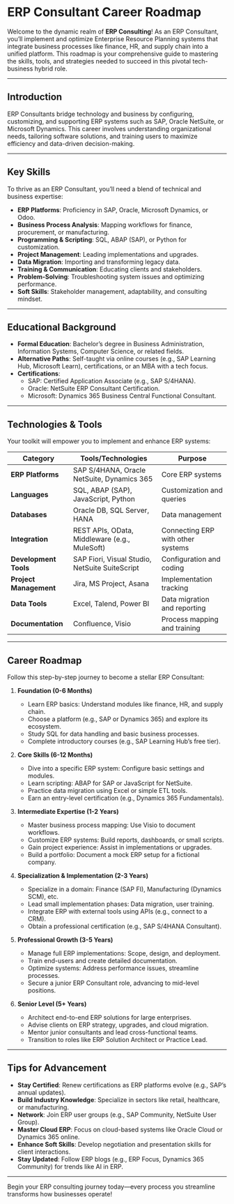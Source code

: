 # ERP Consultant Career Roadmap

Welcome to the dynamic realm of **ERP Consulting**! As an ERP Consultant, you’ll implement and optimize Enterprise Resource Planning systems that integrate business processes like finance, HR, and supply chain into a unified platform. This roadmap is your comprehensive guide to mastering the skills, tools, and strategies needed to succeed in this pivotal tech-business hybrid role.

---

## Introduction
ERP Consultants bridge technology and business by configuring, customizing, and supporting ERP systems such as SAP, Oracle NetSuite, or Microsoft Dynamics. This career involves understanding organizational needs, tailoring software solutions, and training users to maximize efficiency and data-driven decision-making.

---

## Key Skills
To thrive as an ERP Consultant, you’ll need a blend of technical and business expertise:
- **ERP Platforms**: Proficiency in SAP, Oracle, Microsoft Dynamics, or Odoo.
- **Business Process Analysis**: Mapping workflows for finance, procurement, or manufacturing.
- **Programming & Scripting**: SQL, ABAP (SAP), or Python for customization.
- **Project Management**: Leading implementations and upgrades.
- **Data Migration**: Importing and transforming legacy data.
- **Training & Communication**: Educating clients and stakeholders.
- **Problem-Solving**: Troubleshooting system issues and optimizing performance.
- **Soft Skills**: Stakeholder management, adaptability, and consulting mindset.

---

## Educational Background
- **Formal Education**: Bachelor’s degree in Business Administration, Information Systems, Computer Science, or related fields.
- **Alternative Paths**: Self-taught via online courses (e.g., SAP Learning Hub, Microsoft Learn), certifications, or an MBA with a tech focus.
- **Certifications**: 
  - SAP: Certified Application Associate (e.g., SAP S/4HANA).
  - Oracle: NetSuite ERP Consultant Certification.
  - Microsoft: Dynamics 365 Business Central Functional Consultant.

---

## Technologies & Tools
Your toolkit will empower you to implement and enhance ERP systems:

| **Category**         | **Tools/Technologies**                         | **Purpose**                        |
|----------------------|------------------------------------------------|------------------------------------|
| **ERP Platforms**    | SAP S/4HANA, Oracle NetSuite, Dynamics 365     | Core ERP systems                  |
| **Languages**        | SQL, ABAP (SAP), JavaScript, Python            | Customization and queries         |
| **Databases**        | Oracle DB, SQL Server, HANA                    | Data management                   |
| **Integration**      | REST APIs, OData, Middleware (e.g., MuleSoft)  | Connecting ERP with other systems |
| **Development Tools**| SAP Fiori, Visual Studio, NetSuite SuiteScript | Configuration and coding          |
| **Project Management**| Jira, MS Project, Asana                        | Implementation tracking           |
| **Data Tools**       | Excel, Talend, Power BI                        | Data migration and reporting      |
| **Documentation**    | Confluence, Visio                              | Process mapping and training      |

---

## Career Roadmap
Follow this step-by-step journey to become a stellar ERP Consultant:

1. **Foundation (0-6 Months)**  
   - Learn ERP basics: Understand modules like finance, HR, and supply chain.  
   - Choose a platform (e.g., SAP or Dynamics 365) and explore its ecosystem.  
   - Study SQL for data handling and basic business processes.  
   - Complete introductory courses (e.g., SAP Learning Hub’s free tier).  

2. **Core Skills (6-12 Months)**  
   - Dive into a specific ERP system: Configure basic settings and modules.  
   - Learn scripting: ABAP for SAP or JavaScript for NetSuite.  
   - Practice data migration using Excel or simple ETL tools.  
   - Earn an entry-level certification (e.g., Dynamics 365 Fundamentals).  

3. **Intermediate Expertise (1-2 Years)**  
   - Master business process mapping: Use Visio to document workflows.  
   - Customize ERP systems: Build reports, dashboards, or small scripts.  
   - Gain project experience: Assist in implementations or upgrades.  
   - Build a portfolio: Document a mock ERP setup for a fictional company.  

4. **Specialization & Implementation (2-3 Years)**  
   - Specialize in a domain: Finance (SAP FI), Manufacturing (Dynamics SCM), etc.  
   - Lead small implementation phases: Data migration, user training.  
   - Integrate ERP with external tools using APIs (e.g., connect to a CRM).  
   - Obtain a professional certification (e.g., SAP S/4HANA Consultant).  

5. **Professional Growth (3-5 Years)**  
   - Manage full ERP implementations: Scope, design, and deployment.  
   - Train end-users and create detailed documentation.  
   - Optimize systems: Address performance issues, streamline processes.  
   - Secure a junior ERP Consultant role, advancing to mid-level positions.  

6. **Senior Level (5+ Years)**  
   - Architect end-to-end ERP solutions for large enterprises.  
   - Advise clients on ERP strategy, upgrades, and cloud migration.  
   - Mentor junior consultants and lead cross-functional teams.  
   - Transition to roles like ERP Solution Architect or Practice Lead.

---

## Tips for Advancement
- **Stay Certified**: Renew certifications as ERP platforms evolve (e.g., SAP’s annual updates).  
- **Build Industry Knowledge**: Specialize in sectors like retail, healthcare, or manufacturing.  
- **Network**: Join ERP user groups (e.g., SAP Community, NetSuite User Group).  
- **Master Cloud ERP**: Focus on cloud-based systems like Oracle Cloud or Dynamics 365 online.  
- **Enhance Soft Skills**: Develop negotiation and presentation skills for client interactions.  
- **Stay Updated**: Follow ERP blogs (e.g., ERP Focus, Dynamics 365 Community) for trends like AI in ERP.

---

Begin your ERP consulting journey today—every process you streamline transforms how businesses operate!